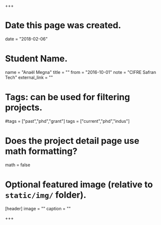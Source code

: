 +++
# Date this page was created.
date = "2018-02-06"

# Student Name.
name = "Anaël Megna"
title = ""
from = "2016-10-01"
note = "CIFRE Safran Tech"
external_link = ""

# Tags: can be used for filtering projects.
#tags = ["past","phd","grant"]
tags = ["current","phd","indus"]

# Does the project detail page use math formatting?
math = false

# Optional featured image (relative to `static/img/` folder).
[header]
image = ""
caption = ""

+++
